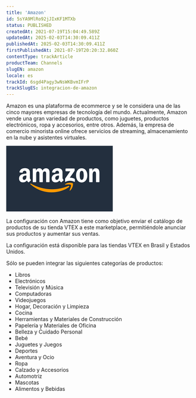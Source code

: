 ```yaml
---
title: 'Amazon'
id: 5sYA9MlRo92jJIxKF1MTXb
status: PUBLISHED
createdAt: 2021-07-19T15:04:49.589Z
updatedAt: 2025-02-03T14:30:09.411Z
publishedAt: 2025-02-03T14:30:09.411Z
firstPublishedAt: 2021-07-19T20:20:32.860Z
contentType: trackArticle
productTeam: Channels
slugEN: amazon
locale: es
trackId: 6sgd4Pagy3wNsWKBvmIFrP
trackSlugES: integracion-de-amazon
---
```


Amazon es una plataforma de ecommerce y se le considera una de las cinco mayores empresas de tecnología del mundo. Actualmente, Amazon vende una gran variedad de productos, como juguetes, productos electrónicos, ropa y accesorios, entre otros. Además, la empresa de comercio minorista online ofrece servicios de streaming, almacenamiento en la nube y asistentes virtuales.

![amazon logo](https://raw.githubusercontent.com/vtexdocs/help-center-content/refs/heads/main/docs/es/tracks/amazon-integration/amazon_1.png)

La configuración con Amazon tiene como objetivo enviar el catálogo de productos de su tienda VTEX a este marketplace, permitiéndole anunciar sus productos y aumentar sus ventas. 

<div class="alert alert-info">
La configuración está disponible para las tiendas VTEX en Brasil y Estados Unidos.
</div>

Sólo se pueden integrar las siguientes categorías de productos:  

- Libros
- Electrónicos 
- Televisión y Música
- Computadoras
- Videojuegos
- Hogar, Decoración y Limpieza
- Cocina
- Herramientas y Materiales de Construcción
- Papelería y Materiales de Oficina 
- Belleza y Cuidado Personal
- Bebé
- Juguetes y Juegos
- Deportes
- Aventura y Ocio
- Ropa
- Calzado y Accesorios
- Automotriz
- Mascotas
- Alimentos y Bebidas 
